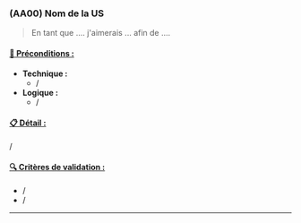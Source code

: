 
### (AA00) Nom de la US
> En tant que .... j'aimerais ... afin de .... 

#### <u>📌 Préconditions :</u>
- **Technique :**
  <!-- SCHECK : 📌 Préconditions technique -->
  - /
  <!-- ECHECK -->
- **Logique :**
  - /

#### <u>📋 Détail :</u>
/

#### <u>🔍 Critères de validation :</u>
 <!-- SCHECK : 🔍  Critères de validation -->
  - /
  - /
  <!-- ECHECK -->

---
